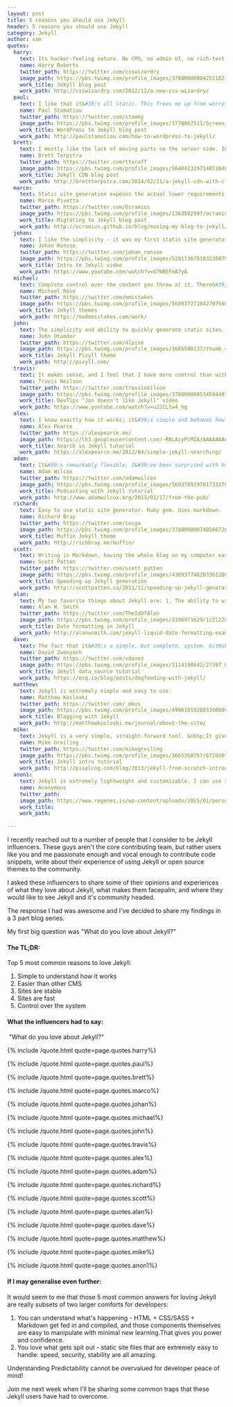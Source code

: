```yaml
---
layout: post
title: 5 reasons you should use Jekyll
header: 5 reasons you should use Jekyll
category: Jekyll
author: sam
quotes:
  harry:
    text: Its hacker-feeling nature. No CMS, no admin UI, no rich-text editor, no databases, etc. It just feels like a truly cheap-and-cheerful (whilst actually being very rich in features) way for a technical person to get a site up and running. It feels a lot &lsquo;closer to home&rsquo; by cutting out all the overhead that comes with a more traditional CMS and/or blogging platform. It&rsquo;s by developers, for developers.
    name: Harry Roberts
    twitter_path: https://twitter.com/csswizardry
    image_path: https://pbs.twimg.com/profile_images/378800000842511021/741a0a2593ea55bbd6238f8705c7074f_400x400.jpeg
    work_title: Jekyll blog post
    work_path: http://csswizardry.com/2012/12/a-new-css-wizardry/
  paul:
    text: I like that it&#39;s all static. This frees me up from worrying about making sure I have regular non-corrupt database backups or making sure my CMS was patched of all new security vulnerabilities. Now I just host on Amazon S3 with Cloudfront and have no worries about security or performance.
    name: Paul Stamatiou
    twitter_path: https://twitter.com/stammy
    image_path: https://pbs.twimg.com/profile_images/1778867511/Screen_Shot_2012-01-24_at_2.03.52_PM_400x400.png
    work_title: WordPress to Jekyll blog post
    work_path: http://paulstamatiou.com/how-to-wordpress-to-jekyll/
  brett:
    text: I mostly like the lack of moving parts on the server side. I&#39;ve spent an excessive amount of time replicating standard blogging workflows for my Jekyll setup, so in my case it&#39;s definitely not about convenience. But my site (http://brettterpstra.com) is fast and holds up well under heavy traffic.
    name: Brett Terpstra
    twitter_path: https://twitter.com/ttscoff
    image_path: https://pbs.twimg.com/profile_images/564842329714851840/qqDLuEwd_400x400.jpeg
    work_title: Jekyll CDN blog post
    work_path: http://brettterpstra.com/2014/02/21/a-jekyll-cdn-with-cloudfront/
  marco:
    text: Static site generation exposes the actual lower requirements of some websites: we&#39;re so obsessed with new features in websites that we miss the point of simpler use-cases.
    name: Marco Pivetta
    twitter_path: https://twitter.com/Ocramius
    image_path: https://pbs.twimg.com/profile_images/1363592997/ocramius-aethril-marco-pivetta-1_400x400.png
    work_title: Migrating to Jekyll blog post
    work_path: http://ocramius.github.io/blog/moving-my-blog-to-jekyll/
  johan:
    text: I like the simplicity - it was my first static site generator so knowing this kind of thing existed was a relief from either classic CMS systems or using PHP includes.
    name: Johan Ronsse
    twitter_path: https://twitter.com/johan_ronsse
    image_path: https://pbs.twimg.com/profile_images/528173675183235075/COCkQ3PO_400x400.jpeg
    work_title: Intro to Jekyll video
    work_path: https://www.youtube.com/watch?v=O7NBEFmA7yA
  michael:
    text: Complete control over the content you throw at it. There&#39;s no mystery to what&#39;s going on and it&#39;s easy to understand if you have a basic knowledge of how web pages are built.
    name: Michael Rose
    twitter_path: https://twitter.com/mmistakes
    image_path: https://pbs.twimg.com/profile_images/560937271042797568/m5VndD_B.jpeg
    work_title: Jekyll themes
    work_path: https://mademistakes.com/work/
  john:
    text: The simplicity and ability to quickly generate static sites. I greatly enjoy the ability to use includes in order to share common components like navigation, footers, etc. Same goes for multiple layout support. CLI support is also key.
    name: John Otander
    twitter_path: https://twitter.com/4lpine
    image_path: https://pbs.twimg.com/profile_images/1685588137/thumb_400x400.jpg
    work_title: Jekyll Pixyll theme
    work_path: http://pixyll.com/
  travis:
    text: It makes sense, and I feel that I have more control than with any other CMS I&#39;ve used.
    name: Travis Neilson
    twitter_path: https://twitter.com/travisneilson
    image_path: https://pbs.twimg.com/profile_images/378800000534594497/ff6e59ec85e5f439931a13a11e7e5212_400x400.jpeg
    work_title: DevTips "Jon doesn't like Jekyll" video
    work_path: https://www.youtube.com/watch?v=u22CLlw4_hg
  alex:
    text: I know exactly how it works; it&#39;s simple and behaves how I expect. Being able to write in Markdown is part of this, I have found WYSIWYG editors often produce ugly and sometimes wrong HTML, whereas the Markdown to HTML conversion is very deterministic.  
    name: Alex Pearce
    twitter_path: https://alexpearce.me/
    image_path: https://lh3.googleusercontent.com/-R6LAzyPcMZA/AAAAAAAAAAI/AAAAAAAAALs/iZEqemMNQTc/s120-c/photo.jpg
    work_title: Search in Jekyll tutorial
    work_path: https://alexpearce.me/2012/04/simple-jekyll-searching/
  adam:
    text: It&#39;s remarkably flexible, I&#39;ve been surprised with how easily it has been to make it do something that isn&#39;t technically blogging; photo galleries, podcasting, that sort of thing.   
    name: Adam Wilcox
    twitter_path: https://twitter.com/adamwilcox
    image_path: https://pbs.twimg.com/profile_images/569370919701733376/SZzuCEB-_400x400.jpeg
    work_title: Podcasting with Jekyll tutorial
    work_path: http://www.adamwilcox.org/2013/01/17/from-the-pub/
  richard:
    text: Easy to use static site generator. Ruby gem. Uses markdown.     
    name: Richard Bray
    twitter_path: https://twitter.com/ceiga
    image_path: https://pbs.twimg.com/profile_images/378800000748566726/83e335bc62829792ef3fa876463bb7e3_400x400.jpeg
    work_title: Muffin Jekyll theme
    work_path: http://richbray.me/muffin/
  scott:
    text: Writing in Markdown, having the whole blog on my computer easily, lack of a database, deploying with rsync and (last but not least) the speed for users.       
    name: Scott Patten
    twitter_path: https://twitter.com/scott_patten
    image_path: https://pbs.twimg.com/profile_images/430937746203361280/BtLohkmk_400x400.png
    work_title: Speeding up Jekyll generation
    work_path: http://scottpatten.ca/2011/11/speeding-up-jekyll-generation.html
  alan:
    text: My two favorite things about Jekyll are: 1. The ability to write posts in Markdown and in my text editor of choice. When I used to use WordPress, I&#39;d always write offline and then copy and paste into the editor. Removing the extra step encourages me to write more.&nbsp; 2. The ease of hosting a static site and the reduction of security vulnerabilities eliminating dynamic process and frameworks provides. I understand WordPress has made improvements in the way security patches are distributed but I really like not having to worry about keeping even more software up to date. The machine I run my sites on automatically updates server patches. That equates to much less time maintaining the server.
    name: Alan W. Smith
    twitter_path: https://twitter.com/TheIdOfAlan
    image_path: https://pbs.twimg.com/profile_images/2396971629/1z2l22mqcpqvhlv3hs9t_400x400.jpeg
    work_title: Date formatting in Jekyll
    work_path: http://alanwsmith.com/jekyll-liquid-date-formatting-examples
  dave:
    text: The fact that it&#39;s a simple, but complete, system. GitHub Pages support is also huge.   
    name: David Zvenyach
    twitter_path: https://twitter.com/vdavez
    image_path: https://pbs.twimg.com/profile_images/1114190642/27397_8639519_5240_n_400x400.jpg
    work_title: Jekyll data_source tutorial
    work_path: https://esq.io/blog/posts/dogfooding-with-jekyll/
  matthew:
    text: Jekyll is extremely simple and easy to use.   
    name: Matthew Kosloski
    twitter_path: https://twitter.com/_mkos
    image_path: https://pbs.twimg.com/profile_images/499619192883396609/lAwfijv8_400x400.jpeg
    work_title: Blogging with Jekyll
    work_path: http://matthewkosloski.me/journal/about-the-site/
  mike:
    text: Jekyll is a very simple, straight-forward tool. &nbsp;It gives me just what I need to put together a blog or a static website without all of the extra junk. Tom Preston-Werner called it &quot;blogging for hackers&quot;, and I found that to be an appropriate description. &nbsp;Speaking as a programmer, I found it very easy to dive in and learn the basics. &nbsp;It gives you the freedom and ability to create just about anything you&#39;d need provided you are willing to learn Markdown and a little bit of the Liquid template engine.     
    name: Mike Greiling
    twitter_path: https://twitter.com/mikegreiling
    image_path: https://pbs.twimg.com/profile_images/3665350757/672d30f885ed73aa4e1d7d8d87289649_400x400.png
    work_title: Jekyll intro tutorial
    work_path: http://pixelcog.com/blog/2013/jekyll-from-scratch-introduction/
  anon1:
    text: Jekyll is extremely lightweight and customizable. I can use standard HTML/CSS with Jekyll as a page templater, and that's *it*. It doesn't force me to change anything else about my workflow or learn lots and lots of new things/languages. And...I can use it in combination with Github Pages to host stuff for free :D
    name: Anonymous
    twitter_path: 
    image_path: https://www.regenes.is/wp-content/uploads/2015/01/person-placeholder-400x400.png
    work_title: 
    work_path:
  
---
```

I recently reached out to a number of people that I consider to be Jekyll influencers. These guys aren&#39;t the core contributing team, but rather users like you and me passionate enough and vocal enough to contribute code snippets,&nbsp;write about their experience of using Jekyll or open source themes to the community.

I asked these influencers to share some of their opinions and experiences of what they love about Jekyll, what makes them facepalm, and where they would like to see Jekyll and it&#39;s community headed.

The response I had was awesome and I&#39;ve decided to share my findings in a 3 part blog series.

My first big question was &quot;What do you love about Jekyll?&quot;

#### The TL;DR:

Top 5 most common reasons to love Jekyll:

1.  Simple to understand how it works
2.  Easier than other CMS
3.  Sites are stable
4.  Sites are fast
5.  Control over the system

#### What the influencers had to say:

&nbsp;&quot;What do you love about Jekyll?&quot;

{% include /quote.html quote=page.quotes.harry%}

{% include /quote.html quote=page.quotes.paul%}

{% include /quote.html quote=page.quotes.brett%}

{% include /quote.html quote=page.quotes.marco%}

{% include /quote.html quote=page.quotes.johan%}

{% include /quote.html quote=page.quotes.michael%}

{% include /quote.html quote=page.quotes.john%}

{% include /quote.html quote=page.quotes.travis%}

{% include /quote.html quote=page.quotes.alex%}

{% include /quote.html quote=page.quotes.adam%}

{% include /quote.html quote=page.quotes.richard%}

{% include /quote.html quote=page.quotes.scott%}

{% include /quote.html quote=page.quotes.alan%}

{% include /quote.html quote=page.quotes.dave%}

{% include /quote.html quote=page.quotes.matthew%}

{% include /quote.html quote=page.quotes.mike%}

{% include /quote.html quote=page.quotes.anon1%}


#### If I may generalise even further:

It would seem to me that those 5 most common answers for loving Jekyll are really subsets of two larger comforts for developers:

1. You can understand what&#39;s happening - HTML + CSS/SASS + Markdown get fed in and compiled, and those components themselves are easy to manipulate with minimal new learning.That gives you power and confidence.  
2. You love what gets spit out - static site files that are extremely easy to handle: speed, security, stability are all amazing.

Understanding Predictability cannot be overvalued for developer peace of mind!

Join me next week when I&#39;ll be sharing some common traps that these Jekyll users have had to overcome.